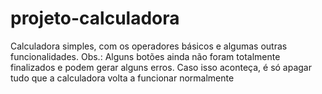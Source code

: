 # projeto-calculadora
 Calculadora simples, com os operadores básicos e algumas outras funcionalidades. Obs.: Alguns botões ainda não foram totalmente finalizados e podem gerar alguns erros. Caso isso aconteça, é só apagar tudo que a calculadora volta a funcionar normalmente
